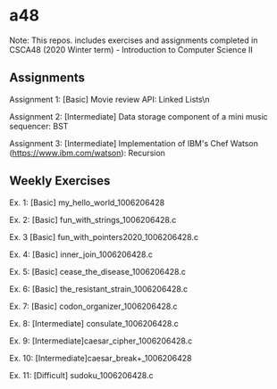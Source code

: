 # a48

Note: This repos. includes exercises and assignments completed in CSCA48 (2020 Winter term) - Introduction to Computer Science II

## Assignments
Assignment 1: [Basic] Movie review API: Linked Lists\n

Assignment 2: [Intermediate] Data storage component of a mini music sequencer: BST

Assignment 3: [Intermediate] Implementation of IBM's Chef Watson (https://www.ibm.com/watson): Recursion

## Weekly Exercises


Ex. 1: [Basic] my_hello_world_1006206428

Ex. 2: [Basic] fun_with_strings_1006206428.c 

Ex. 3 [Basic] fun_with_pointers2020_1006206428.c

Ex. 4: [Basic] inner_join_1006206428.c

Ex. 5: [Basic] cease_the_disease_1006206428.c

Ex. 6: [Basic] the_resistant_strain_1006206428.c

Ex. 7: [Basic] codon_organizer_1006206428.c

Ex. 8: [Intermediate] consulate_1006206428.c

Ex. 9: [Intermediate]caesar_cipher_1006206428.c

Ex. 10: [Intermediate]caesar_break+_1006206428

Ex. 11: [Difficult] sudoku_1006206428.c

